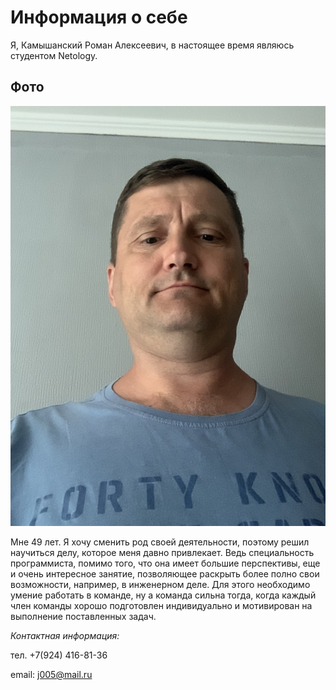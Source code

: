 # Информация о себе

Я, Камышанский Роман Алексеевич, в настоящее время являюсь студентом Netology.
## Фото
![foto](.\IMG_1780.jpg)


 Мне 49 лет. Я хочу сменить род своей деятельности, поэтому решил научиться делу, которое меня давно привлекает. Ведь специальность программиста, помимо того, что она имеет большие перспективы, еще и очень интересное занятие, позволяющее раскрыть более полно свои возможности, например, в инженерном деле. Для этого необходимо умение работать в команде, ну а команда сильна тогда, когда каждый член команды хорошо подготовлен индивидуально и мотивирован на выполнение поставленных задач.

_Контактная информация:_

тел. +7(924) 416-81-36

email: j005@mail.ru